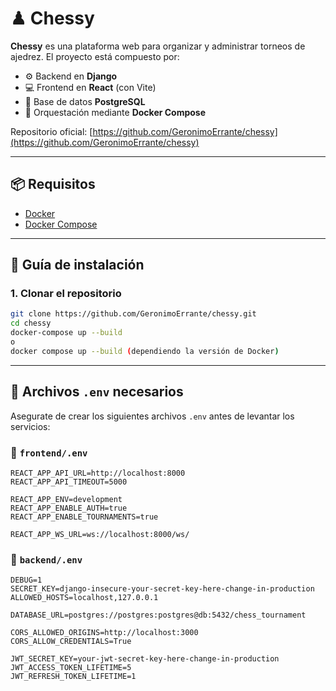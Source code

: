 # ♟ Chessy

**Chessy** es una plataforma web para organizar y administrar torneos de ajedrez. El proyecto está compuesto por:

- ⚙️ Backend en **Django**
- 💻 Frontend en **React** (con Vite)
- 🐘 Base de datos **PostgreSQL**
- 🐳 Orquestación mediante **Docker Compose**

Repositorio oficial: [https://github.com/GeronimoErrante/chessy](https://github.com/GeronimoErrante/chessy)

---

## 📦 Requisitos

- [Docker](https://www.docker.com/)
- [Docker Compose](https://docs.docker.com/compose/)

---

## 🚀 Guía de instalación

### 1. Clonar el repositorio

```bash
git clone https://github.com/GeronimoErrante/chessy.git
cd chessy
docker-compose up --build
o
docker compose up --build (dependiendo la versión de Docker)

```

---

## 🔐 Archivos `.env` necesarios

Asegurate de crear los siguientes archivos `.env` antes de levantar los servicios:

### 📁 `frontend/.env`

```env
REACT_APP_API_URL=http://localhost:8000
REACT_APP_API_TIMEOUT=5000

REACT_APP_ENV=development
REACT_APP_ENABLE_AUTH=true
REACT_APP_ENABLE_TOURNAMENTS=true

REACT_APP_WS_URL=ws://localhost:8000/ws/
```

### 📁 `backend/.env`

```env
DEBUG=1
SECRET_KEY=django-insecure-your-secret-key-here-change-in-production
ALLOWED_HOSTS=localhost,127.0.0.1

DATABASE_URL=postgres://postgres:postgres@db:5432/chess_tournament

CORS_ALLOWED_ORIGINS=http://localhost:3000
CORS_ALLOW_CREDENTIALS=True

JWT_SECRET_KEY=your-jwt-secret-key-here-change-in-production
JWT_ACCESS_TOKEN_LIFETIME=5
JWT_REFRESH_TOKEN_LIFETIME=1
```

